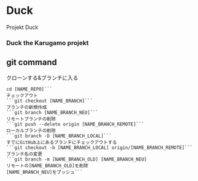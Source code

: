 # Duck
Projekt Duck<br>
### Duck the Karugamo projekt

## git command
クローンする&ブランチに入る
```git clone [URL_REPO_REMOTE]
cd [NAME_REPO]```
チェックアウト
```git checkout [NAME_BRANCH]```
ブランチの新規作成
```git branch [NAME_BRANCH_NEU]```
リモートブランチの削除
```git push --delete origin [NAME_BRANCH_REMOTE]```
ローカルブランチの削除
```git branch -D [NAME_BRANCH_LOCAL]```
すでにGitHub上にあるブランチにチェックアウトする
```git checkout -b [NAME_BRANCH_LOCAL] origin/[NAME_BRANCH_REMOTE]```
ブランチ名の変更
```git branch -m [NAME_BRANCH_OLD] [NAME_BRANCH_NEU]
リモートの[NAME_BRANCH_OLD]を削除
[NAME_BRANCH_NEU]をプッシュ```
